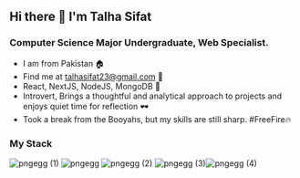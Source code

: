 ## Hi there 👋 I'm Talha Sifat
### Computer Science Major Undergraduate, Web Specialist.

- I am from Pakistan 🏠
- Find me at talhasifat23@gmail.com 📧
- React, NextJS, NodeJS, MongoDB 🌟
- Introvert, Brings a thoughtful and analytical approach to projects and enjoys quiet time for reflection 🕶
- Took a break from the Booyahs, but my skills are still sharp. #FreeFire🔥


### My Stack
![pngegg (1)](https://github.com/user-attachments/assets/3e13d9cc-41b4-4057-b637-152e45a57adb) ![pngegg](https://github.com/user-attachments/assets/5e7643a1-2769-4604-875b-6bae715b310a) ![pngegg (2)](https://github.com/user-attachments/assets/1414508d-e97e-47fc-b184-9f87a375ed65) ![pngegg (3)](https://github.com/user-attachments/assets/986073fa-71bf-4980-bad6-f9e383877e69)![pngegg (4)](https://github.com/user-attachments/assets/858e3054-5067-4999-952e-c9df56a8e35a)


<!--
**TALHAA23/TALHAA23** is a ✨ _special_ ✨ repository because its `README.md` (this file) appears on your GitHub profile.

Here are some ideas to get you started:

- 🔭 I’m currently working on ...
- 🌱 I’m currently learning ...
- 👯 I’m looking to collaborate on ...
- 🤔 I’m looking for help with ...
- 💬 Ask me about ...
- 📫 How to reach me: ...
- 😄 Pronouns: ...
- ⚡ Fun fact: ...
-->
